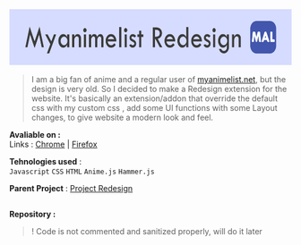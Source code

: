  <img src="images\github_logo.png" alt="logo" height="100px"/>
 
> I am a big fan of anime and a regular user of [myanimelist.net](http://myanimelist.net/), but the design is very old. So I decided to make a  Redesign extension for the website. It's basically an extension/addon that override the default css with my custom css , add some UI functions with some Layout changes, to give website a modern look and feel.

**Avaliable on :**  
Links : [Chrome](https://bit.ly/2VJdN16) | [Firefox](https://mzl.la/2YBrSCt)

**Tehnologies used** :  
`Javascript`  `CSS`  `HTML`   `Anime.js`  `Hammer.js`

**Parent Project** :  [Project Redesign](https://hritikvaishnav.github.io/Project-Redesign/)

##
**Repository :**
> ! Code is not commented and sanitized properly, will do it later